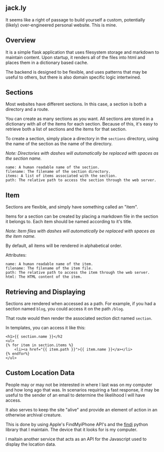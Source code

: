 ## jack.ly

It seems like a right of passage to build yourself a custom, potentially (likely) 
over-engineered personal website. This is mine.

## Overview

It is a simple flask application that uses filesystem storage and
markdown to maintain content. Upon startup, it renders all of the
files into html and places them in a dictionary based cache.

The backend is designed to be flexible, and uses patterns that may be
useful to others, but there is also domain specific logic intertwined.

## Sections

Most websites have different sections. In this case, a section
is both a directory and a route.

You can create as many sections as you want. All sections are stored
in a dictionary with all of the items for each section. Because of this,
it's easy to retrieve both a list of sections and the items for that
section.

To create a section, simply place a directory in the `sections` directory,
using the name of the section as the name of the directory.

*Note: Directories with dashes will automatically be replaced with spaces
as the section name.*

    name: A human readable name of the section.
    filename: The filename of the section directory.
    items: A list of items associated with the section.
    path: The relative path to access the section through the web server.


## Item

Sections are flexible, and simply have something called an "item".

Items for a section can be created by placing a markdown file in the
section it belongs to. Each item should be named according to it's title.

*Note: Item files with dashes will automatically be replaced with spaces
as the item name.*

By default, all items will be rendered in alphabetical order.

Attributes:

    name: A human readable name of the item.
    filename: The filename of the item file.
    path: The relative path to access the item through the web server.
    html: The HTML content of the item.

## Retrieving and Displaying

Sections are rendered when accessed as a path. For example, if you had
a section named `blog`, you could access it on the path `/blog`.

That route would then render the associated section dict named `section`.

In templates, you can access it like this:

    <h1>{{ section.name }}</h2
    <ul>
    {% for item in section.items %}
        <li><a href="{{ item.path }}">{{ item.name }}</a></li>
    {% endfor%}
    </ul>

## Custom Location Data

People may or may not be interested in where I last was on my computer
and how long ago that was. In scenarios requiring a fast response, it
may be useful to the sender of an email to determine the likelihood I
will have access.

It also serves to keep the site "alive" and provide an element of
action in an otherwise archival creature.

This is done by using Apple's FindMyiPhone API's and the [findi](https://github.com/pearkes/findi) python
library that I maintain. The device that it looks for is my computer.

I maitain another service that acts as an API for the Javascript used to
display the location data.

